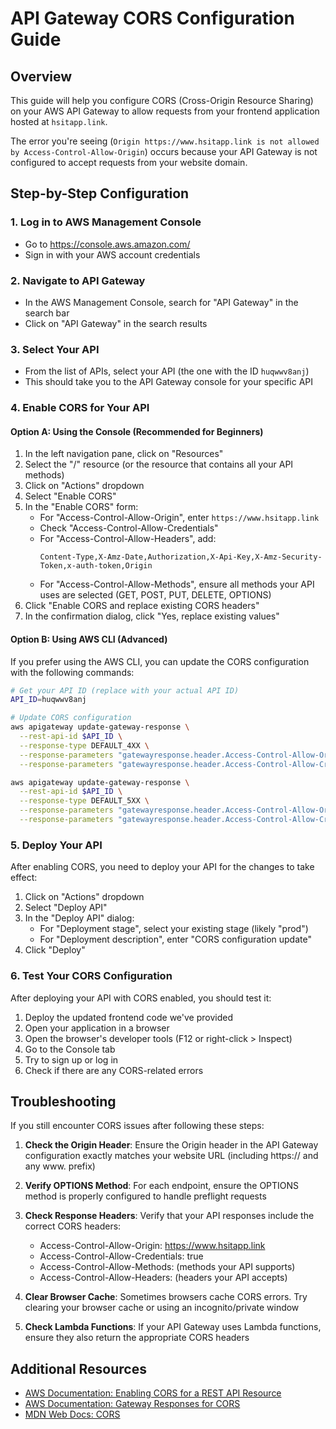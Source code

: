 # API Gateway CORS Configuration Guide

## Overview

This guide will help you configure CORS (Cross-Origin Resource Sharing) on your AWS API Gateway to allow requests from your frontend application hosted at `hsitapp.link`.

The error you're seeing (`Origin https://www.hsitapp.link is not allowed by Access-Control-Allow-Origin`) occurs because your API Gateway is not configured to accept requests from your website domain.

## Step-by-Step Configuration

### 1. Log in to AWS Management Console

- Go to https://console.aws.amazon.com/
- Sign in with your AWS account credentials

### 2. Navigate to API Gateway

- In the AWS Management Console, search for "API Gateway" in the search bar
- Click on "API Gateway" in the search results

### 3. Select Your API

- From the list of APIs, select your API (the one with the ID `huqwwv8anj`)
- This should take you to the API Gateway console for your specific API

### 4. Enable CORS for Your API

#### Option A: Using the Console (Recommended for Beginners)

1. In the left navigation pane, click on "Resources"
2. Select the "/" resource (or the resource that contains all your API methods)
3. Click on "Actions" dropdown
4. Select "Enable CORS"
5. In the "Enable CORS" form:
   - For "Access-Control-Allow-Origin", enter `https://www.hsitapp.link`
   - Check "Access-Control-Allow-Credentials"
   - For "Access-Control-Allow-Headers", add:
     ```
     Content-Type,X-Amz-Date,Authorization,X-Api-Key,X-Amz-Security-Token,x-auth-token,Origin
     ```
   - For "Access-Control-Allow-Methods", ensure all methods your API uses are selected (GET, POST, PUT, DELETE, OPTIONS)
6. Click "Enable CORS and replace existing CORS headers"
7. In the confirmation dialog, click "Yes, replace existing values"

#### Option B: Using AWS CLI (Advanced)

If you prefer using the AWS CLI, you can update the CORS configuration with the following commands:

```bash
# Get your API ID (replace with your actual API ID)
API_ID=huqwwv8anj

# Update CORS configuration
aws apigateway update-gateway-response \
  --rest-api-id $API_ID \
  --response-type DEFAULT_4XX \
  --response-parameters "gatewayresponse.header.Access-Control-Allow-Origin='https://www.hsitapp.link'" \
  --response-parameters "gatewayresponse.header.Access-Control-Allow-Credentials='true'"

aws apigateway update-gateway-response \
  --rest-api-id $API_ID \
  --response-type DEFAULT_5XX \
  --response-parameters "gatewayresponse.header.Access-Control-Allow-Origin='https://www.hsitapp.link'" \
  --response-parameters "gatewayresponse.header.Access-Control-Allow-Credentials='true'"
```

### 5. Deploy Your API

After enabling CORS, you need to deploy your API for the changes to take effect:

1. Click on "Actions" dropdown
2. Select "Deploy API"
3. In the "Deploy API" dialog:
   - For "Deployment stage", select your existing stage (likely "prod")
   - For "Deployment description", enter "CORS configuration update"
4. Click "Deploy"

### 6. Test Your CORS Configuration

After deploying your API with CORS enabled, you should test it:

1. Deploy the updated frontend code we've provided
2. Open your application in a browser
3. Open the browser's developer tools (F12 or right-click > Inspect)
4. Go to the Console tab
5. Try to sign up or log in
6. Check if there are any CORS-related errors

## Troubleshooting

If you still encounter CORS issues after following these steps:

1. **Check the Origin Header**: Ensure the Origin header in the API Gateway configuration exactly matches your website URL (including https:// and any www. prefix)

2. **Verify OPTIONS Method**: For each endpoint, ensure the OPTIONS method is properly configured to handle preflight requests

3. **Check Response Headers**: Verify that your API responses include the correct CORS headers:
   - Access-Control-Allow-Origin: https://www.hsitapp.link
   - Access-Control-Allow-Credentials: true
   - Access-Control-Allow-Methods: (methods your API supports)
   - Access-Control-Allow-Headers: (headers your API accepts)

4. **Clear Browser Cache**: Sometimes browsers cache CORS errors. Try clearing your browser cache or using an incognito/private window

5. **Check Lambda Functions**: If your API Gateway uses Lambda functions, ensure they also return the appropriate CORS headers

## Additional Resources

- [AWS Documentation: Enabling CORS for a REST API Resource](https://docs.aws.amazon.com/apigateway/latest/developerguide/how-to-cors.html)
- [AWS Documentation: Gateway Responses for CORS](https://docs.aws.amazon.com/apigateway/latest/developerguide/api-gateway-gatewayResponse-definition.html)
- [MDN Web Docs: CORS](https://developer.mozilla.org/en-US/docs/Web/HTTP/CORS)
